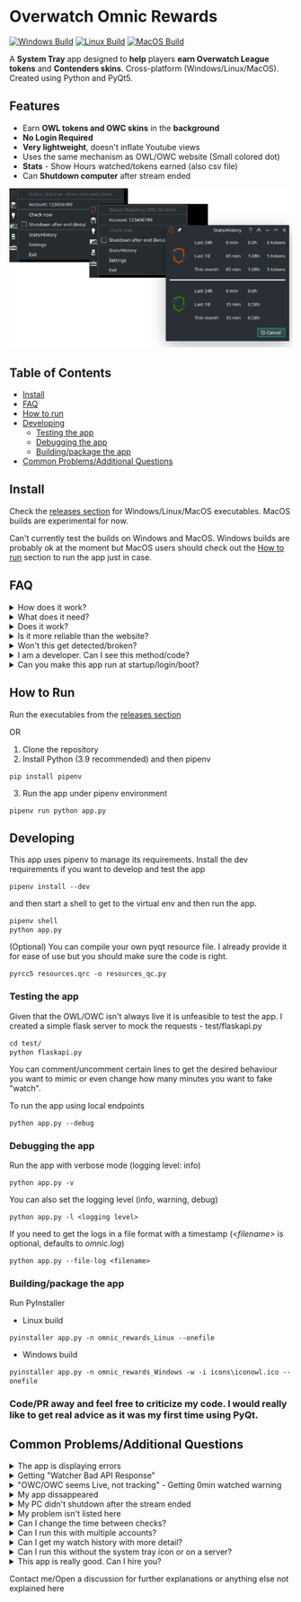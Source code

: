 # Overwatch Omnic Rewards
[![Windows Build](https://github.com/shirokumacode/overwatch-omnic-rewards/actions/workflows/windows_build.yml/badge.svg)](https://github.com/shirokumacode/overwatch-omnic-rewards/actions/workflows/windows_build.yml)
[![Linux Build](https://github.com/shirokumacode/overwatch-omnic-rewards/actions/workflows/linux_build.yml/badge.svg)](https://github.com/shirokumacode/overwatch-omnic-rewards/actions/workflows/linux_build.yml) 
[![MacOS Build](https://github.com/shirokumacode/overwatch-omnic-rewards/actions/workflows/macos_build.yml/badge.svg)](https://github.com/shirokumacode/overwatch-omnic-rewards/actions/workflows/macos_build.yml) 

A **System Tray** app designed to **help** players **earn Overwatch League tokens** and **Contenders skins**. Cross-platform (Windows/Linux/MacOS). Created using Python and PyQt5. 

## Features
- Earn **OWL tokens and OWC skins** in the **background**
- **No Login Required**
- **Very lightweight**, doesn't inflate Youtube views 
- Uses the same mechanism as OWL/OWC website (Small colored dot)
- **Stats** - Show Hours watched/tokens earned (also csv file)
- Can **Shutdown computer** after stream ended 

![](images/merged.png)


## Table of Contents

- [Install](#install)
- [FAQ](#faq)
- [How to run](#how-to-run)
- [Developing](#developing)
    - [Testing the app](#testing-the-app)
    - [Debugging the app](#debugging-the-app)
    - [Building/package the app](#buildingpackage-the-app)
- [Common Problems/Additional Questions](#common-problemsadditional-questions)

## Install

Check the [releases section](https://github.com/shirokumacode/overwatch-omnic-rewards/releases/) for Windows/Linux/MacOS executables. MacOS builds are experimental for now.

Can't currently test the builds on Windows and MacOS. Windows builds are probably ok at the moment but MacOS users should check out the [How to run](#how-to-run) section to run the app just in case.

## FAQ
<details>
<summary>How does it work?</summary>
The app checks every 10min if OWL/OWC is currently live. If it's live, it will start to "watch" and track watch time. It uses the same mechanism as the OWL/OWC website to track your watch time.
</details>

<details>
<summary>What does it need?</summary>
No logins, no passwords. It only needs your Blizzard user_id that you can obtain in <5secs. Follow the steps on the app to get it. 
</details>

<details>
<summary>Does it work?</summary>
It does. I've tested the mechanism for the past month. I haven't open the OWL/OWC website so far and earned all the tokens and June OWC skins.

This mechanism was already found and implemented before (with minor differences). See these repositories:
- [cyandterry/OWL-Token](https://github.com/cyandterry/OWL-Token)
- [TrebuchKill/owl-token-guide](https://github.com/TrebuchKill/owl-token-guide)
</details>

<details>
<summary>Is it more reliable than the website?</summary>
It is as you don't rely on the youtube player status (playing/not playing) to track. Also you can have ad-blockers blocking the necessary tracking endpoints. However I can't guarantee the OWL tracking endpoints are stable (sometimes they go down). 
</details>

<details>
<summary>Won't this get detected/broken?</summary>
This app behaves like a normal browser/user and should be undetectable.
I reverse engineered the mechanism that is used to track the user on OWL/OWC site. The mechanism itself is very simple. 

If the devs change the mechanism, it should be possible to patch the app fairly easily. Can't guarantee it will work forever. 
</details>

<details>
<summary>I am a developer. Can I see this method/code?</summary>
You should check out the utils folder and the examples inside. Any python programmer should be able to see what it does in <5min. Feel free to use/reimplement. 
</details>

<details>
<summary>Can you make this app run at startup/login/boot?</summary>
You certainly can. Just download the executable and follow the steps below

- [Windows guide](https://support.microsoft.com/en-us/windows/add-an-app-to-run-automatically-at-startup-in-windows-10-150da165-dcd9-7230-517b-cf3c295d89dd)
- Linux - depends on the distribution/DE
    - [KDE](https://userbase.kde.org/System_Settings/Autostart)
    - [Arch](https://wiki.archlinux.org/title/autostarting#On_desktop_environment_startup)
</details>

## How to Run

Run the executables from the [releases section](https://github.com/shirokumacode/overwatch-omnic-rewards/releases/)

OR

1. Clone the repository 
2. Install Python (3.9 recommended) and then pipenv
```shell
pip install pipenv
```
3. Run the app under pipenv environment
```shell
pipenv run python app.py
```

## Developing

This app uses pipenv to manage its requirements. Install the dev requirements if you want to develop and test the app
```shell
pipenv install --dev
```
and then start a shell to get to the virtual env and then run the app.
```shell
pipenv shell
python app.py
```

(Optional) You can compile your own pyqt resource file. I already provide it for ease of use but you should make sure the code is right.
```shell
pyrcc5 resources.qrc -o resources_qc.py
```

### Testing the app
Given that the OWL/OWC isn't always live it is unfeasible to test the app. I created a simple flask server to mock the requests - test/flaskapi.py
```shell
cd test/
python flaskapi.py
```
You can comment/uncomment certain lines to get the desired behaviour you want to mimic or even change how many minutes you want to fake "watch".

To run the app using local endpoints
```shell
python app.py --debug
```

### Debugging the app
Run the app with verbose mode (logging level: info)
```shell
python app.py -v
```
You can also set the logging level (info, warning, debug)
```shell
python app.py -l <logging level>
```

If you need to get the logs in a file format with a timestamp (_\<filename\>_ is optional, defaults to _omnic.log_)
```shell
python app.py --file-log <filename>
```
### Building/package the app
Run PyInstaller
- Linux build
```shell
pyinstaller app.py -n omnic_rewards_Linux --onefile 
```
- Windows build
```shell
pyinstaller app.py -n omnic_rewards_Windows -w -i icons\iconowl.ico --onefile 
```

### Code/PR away and feel free to criticize my code. I would really like to **get real advice** as it was my first time using PyQt.

## Common Problems/Additional Questions

<details>
<summary>The app is displaying errors</summary>
The app should tell you what the problem is. Make sure your account is set and you are connected to the Internet. 

If you get a notification as well it needs user intervention. Use the check now button/action to see if it clears. 
</details>

<details>
<summary>Getting "Watcher Bad API Response"</summary>
It is probably the tracking endpoints having a breakdown. When people complain the circle is disappearing on the website it's this error.
</details>

<details>
<summary>"OWC/OWC seems Live, not tracking" - Getting 0min watched warning</summary>
When the stream ends, the OWL website takes a while to remove the live now panel. The app detects it is "live" but it can't track/"watch". This is most likely the reason. 
</details>

<details>
<summary>My app dissappeared</summary>
That indicates a hard crash. Try to reproduce it and open a issue on Github so I can fix it.
</details>

<details>
<summary>My PC didn't shutdown after the stream ended</summary>
The app tries to shutdown the computer on the next false live check.

- Linux: Depends on *systemctl*
- Windows: Not tested but should work
- MacOS: Can't test if the method used to shutdown works at all (open issue on Github if it doesn't)
</details>

<details>
<summary>My problem isn't listed here</summary>
Open an issue on Github so I can try to fix it
</details>

<details>
<summary>Can I change the time between checks?</summary>
You can via Settings->Experimental or manually changing the config file (config.json) but you might get 0min watched warnings (at the end of a stream) if it's too low. I feel 10min (default) is a good compromise.
</details>

<details>
<summary>Can I run this with multiple accounts?</summary>
You can. To do this you should

- Place the app in different folders with different config files (config.json) for each account

OR
- Create multiple config files and run the app multiple times using the --config argument (CLI mode is also recommended to eliminate the multiple system tray icons -> --cli argument)
```shell
python app.py --config config1.json
python app.py --config config2.json
```
</details>

<details>
<summary>Can I get my watch history with more detail?</summary>
The app creates a csv file with your watch history. Check the created file - history.csv
</details>

<details>
<summary>Can I run this without the system tray icon or on a server?</summary>
You can using the CLI mode. The argument -c or --cli makes the system tray not visible, and runs exclusively on the command line.

```shell
python app.py --cli
```
Also this mode doesn't require any graphical dependencies so you can run it on a server without a display. This mode assumes that you already have a config.json with accountid field (copy one created previously and change it accordingly or create a json file with the accountid field).
</details>

<details>
<summary>This app is really good. Can I hire you?</summary>
My resume consists of 4999SR Genji main with coding on the side. I accept food as payment. Email me
</details>


Contact me/Open a discussion for further explanations or anything else not explained here






